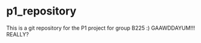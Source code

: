 # p1_repository

This is a git repository for the P1 project for group B225 :)
GAAWDDAYUM!!! REALLY?